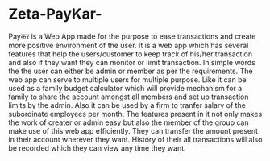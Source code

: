 # Zeta-PayKar- 
Payकर  is a Web App made for the purpose to ease transactions and create more positive environment of the user. 
It is a web app which has several features that help the users/customer to keep track of his/her transaction and also if they want they can monitor or limit transaction. In simple words the the user can either be admin or member as per the requirements. 
The web app can serve to multiple users for multiple purpose. Like it can be used as a family budget calculator which will provide mechanism for a family to share the account amongst all members and set up transaction limits by the admin. Also it can be used by a firm to tranfer salary of the subordinate employees per month. 
The features present in it not only makes the work of creater or admin easy but also the member of the group can make use of this web app efficiently. They can transfer the amount present in their account wherever they want. History of their all transactions will also be recorded which they can view any time they want.
